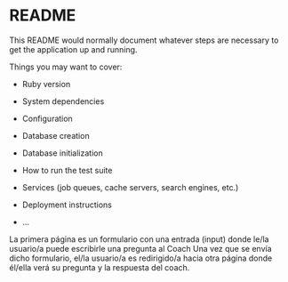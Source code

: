 # README

This README would normally document whatever steps are necessary to get the
application up and running.

Things you may want to cover:

* Ruby version

* System dependencies

* Configuration

* Database creation

* Database initialization

* How to run the test suite

* Services (job queues, cache servers, search engines, etc.)

* Deployment instructions

* ...

La primera página es un formulario con una entrada (input) donde le/la usuario/a puede escribirle una pregunta al Coach
Una vez que se envía dicho formulario, el/la usuario/a es redirigido/a hacia otra página donde él/ella verá su pregunta y la respuesta del coach.
